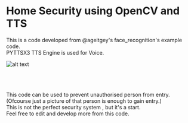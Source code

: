 # Home Security using OpenCV and TTS

This is a code developed from @ageitgey's face_recognition's example code.<br>
PYTTSX3 TTS Engine is used for Voice.<br>

![alt text](https://techmaniac.in/galgadotsc.png)

<br><br><br>
This code can be used to prevent unauthorised person from entry.(Ofcourse just a picture of that person is enough to gain entry.)<br>
This is not the perfect security system , but it's a start.<br>
Feel free to edit and develop more from this code.<br>
